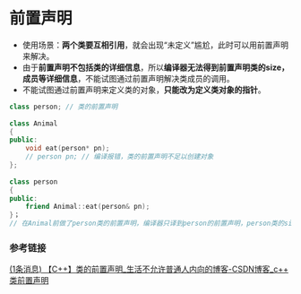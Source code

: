 # 前置声明

- 使用场景：**两个类要互相引用**，就会出现“未定义”尴尬，此时可以用前置声明来解决。
- 由于**前置声明不包括类的详细信息**，所以**编译器无法得到前置声明类的size，成员等详细信息**，不能试图通过前置声明解决类成员的调用。
- 不能试图通过前置声明来定义类的对象，**只能改为定义类对象的指针**。

```cpp
class person; // 类的前置声明
 
class Animal
{
public:
    void eat(person* pn);
    // person pn; // 编译报错，类的前置声明不足以创建对象
};
 
class person
{
public:
    friend Animal::eat(person& pn);
}；
// 在Animal前做了person类的前置声明，编译器只译到person的前置声明，person类的size和成员都是未知的，所以无法在Animal类中做对象的定义。此时只能定义person类的指针。
```

### 参考链接

[(1条消息) 【C++】类的前置声明_生活不允许普通人内向的博客-CSDN博客_c++ 类前置声明](https://blog.csdn.net/xiaoyu_wu/article/details/120985666?spm=1001.2101.3001.6661.1&depth_1-utm_relevant_index=1)